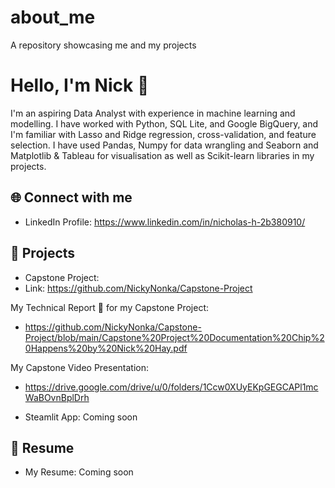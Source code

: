 # about_me
A repository showcasing me and my projects

# Hello, I'm Nick 👋

I'm an aspiring Data Analyst with experience in machine learning and modelling. I have worked with Python, SQL Lite, and Google BigQuery, and I'm familiar with Lasso and Ridge regression, cross-validation, and feature selection. I have used Pandas, Numpy for data wrangling and Seaborn and Matplotlib & Tableau for visualisation as well as Scikit-learn libraries in my projects.

## 🌐 Connect with me
- LinkedIn Profile: https://www.linkedin.com/in/nicholas-h-2b380910/


## 📁 Projects
- Capstone Project:
- Link: https://github.com/NickyNonka/Capstone-Project

My Technical Report 📄 for my Capstone Project:
- https://github.com/NickyNonka/Capstone-Project/blob/main/Capstone%20Project%20Documentation%20Chip%20Happens%20by%20Nick%20Hay.pdf

My Capstone Video Presentation:
- https://drive.google.com/drive/u/0/folders/1Ccw0XUyEKpGEGCAPl1mcWaBOvnBplDrh

- Steamlit App: Coming soon

## 📄 Resume
- My Resume: Coming soon


